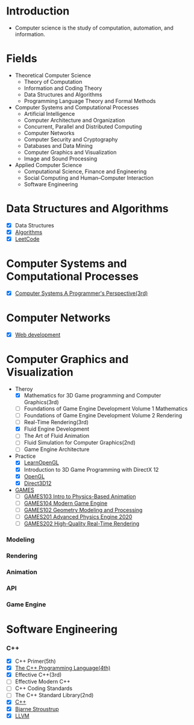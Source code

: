 # Introduction
 - Computer science is the study of computation, automation, and information.

# Fields
- Theoretical Computer Science
  - Theory of Computation
  - Information and Coding Theory
  - Data Structures and Algorithms
  - Programming Language Theory and Formal Methods
- Computer Systems and Computational Processes
    - Artificial Intelligence
    - Computer Architecture and Organization
    - Concurrent, Parallel and Distributed Computing
    - Computer Networks
    - Computer Security and Cryptography
    - Databases and Data Mining
    - Computer Graphics and Visualization 
    - Image and Sound Processing
- Applied Computer Science
    - Computational Science, Finance and Engineering
    - Social Computing and Human–Computer Interaction
    - Software Engineering

# Data Structures and Algorithms
- [x] Data Structures
- [x] [Algorithms](https://programmercarl.com)
- [x] [LeetCode](https://leetcode-cn.com)

# Computer Systems and Computational Processes
- [x] [Computer Systems A Programmer's Perspective(3rd)](http://csapp.cs.cmu.edu/3e/home.html)

# Computer Networks
- [x] [Web development](https://www.youtube.com/watch?v=VfGW0Qiy2I0)

# Computer Graphics and Visualization
- Theroy
  - [x] Mathematics for 3D Game programming and Computer Graphics(3rd)
  - [ ] Foundations of Game Engine Development Volume 1 Mathematics
  - [ ] Foundations of Game Engine Development Volume 2 Rendering
  - [ ] Real-Time Rendering(3rd)
  - [x] Fluid Engine Development
  - [ ] The Art of Fluid Animation
  - [ ] Fluid Simulation for Computer Graphics(2nd)
  - [ ] Game Engine Architecture
- Practice
  - [x] [LearnOpenGL](https://learnopengl.com)
  - [x] Introduction to 3D Game Programming with DirectX 12
  - [x] [OpenGL](https://www.khronos.org/opengl/)
  - [x] [Direct3D12](https://docs.microsoft.com/en-us/windows/win32/direct3d12/direct3d-12-graphics)
- [GAMES](https://games-cn.org)
  - [ ] [GAMES103 Intro to Physics-Based Animation](https://www.bilibili.com/video/BV12Q4y1S73g)
  - [ ] [GAMES104 Modern Game Engine](https://www.bilibili.com/video/BV1oU4y1R7Km)
  - [ ] [GAMES102 Geometry Modeling and Processing](https://www.bilibili.com/video/BV1NA411E7Yr)  
  - [ ] [GAMES201 Advanced Physics Engine 2020](https://www.bilibili.com/video/BV1ZK411H7Hc)
  - [ ] [GAMES202 High-Quality Real-Time Rendering](https://www.bilibili.com/video/BV1YK4y1T7yY)
### Modeling
### Rendering
### Animation
### API


### Game Engine
 
# Software Engineering
### C++
- [x] C++ Primer(5th)
- [x] [The C++ Programming Language(4th)](https://www.stroustrup.com/4th.html)
- [x] Effective C++(3rd)
- [ ] Effective Modern C++
- [ ] C++ Coding Standards
- [ ] The C++ Standard Library(2nd)
- [x] [C++](https://isocpp.org)
- [x] [Bjarne Stroustrup](https://www.stroustrup.com)
- [x] [LLVM](https://www.llvm.org)
